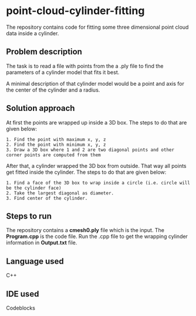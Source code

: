 # point-cloud-cylinder-fitting
The repository contains code for fitting some three dimensional point cloud data inside a cylinder.

## Problem description
The task is to read a file with points from the a .ply file to find the parameters of a cylinder model that fits it best.

A minimal description of that cylinder model would be a point and axis for the center of the cylinder and a radius.

## Solution approach
At first the points are wrapped up inside a 3D box. The steps to do that are given below:

```
1. Find the point with maximum x, y, z
2. Find the point with minimum x, y, z
3. Draw a 3D box where 1 and 2 are two diagonal points and other corner points are computed from them
```

After that, a cylinder wrapped the 3D box from outside. That way all points get fitted inside the cylinder. The steps to do that are given below:

```
1. Find a face of the 3D box to wrap inside a circle (i.e. circle will be the cylinder face)
2. Take the largest diagonal as diameter.
3. Find center of the cylinder.
```
	
## Steps to run
The repository contains a **cmesh0.ply** file which is the input. The **Program.cpp** is the code file. Run the .cpp file to get the wrapping cylinder information in **Output.txt** file.

## Language used
C++

## IDE used
Codeblocks